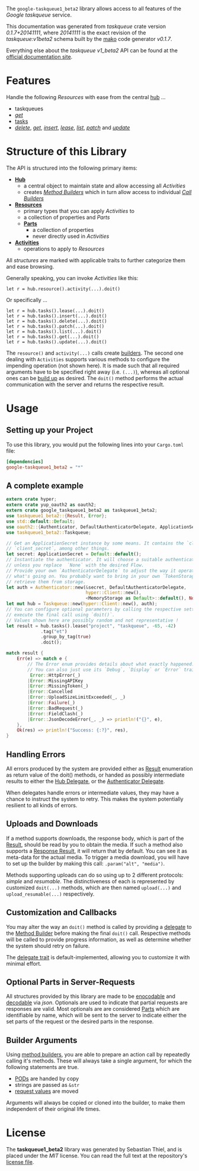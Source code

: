 <!---
DO NOT EDIT !
This file was generated automatically from 'src/mako/api/README.md.mako'
DO NOT EDIT !
-->
The `google-taskqueue1_beta2` library allows access to all features of the *Google taskqueue* service.

This documentation was generated from *taskqueue* crate version *0.1.7+20141111*, where *20141111* is the exact revision of the *taskqueue:v1beta2* schema built by the [mako](http://www.makotemplates.org/) code generator *v0.1.7*.

Everything else about the *taskqueue* *v1_beta2* API can be found at the
[official documentation site](https://developers.google.com/appengine/docs/python/taskqueue/rest).
# Features

Handle the following *Resources* with ease from the central [hub](http://byron.github.io/google-apis-rs/google_taskqueue1_beta2/struct.Taskqueue.html) ... 

* taskqueues
 * [*get*](http://byron.github.io/google-apis-rs/google_taskqueue1_beta2/struct.TaskqueueGetCall.html)
* [tasks](http://byron.github.io/google-apis-rs/google_taskqueue1_beta2/struct.Task.html)
 * [*delete*](http://byron.github.io/google-apis-rs/google_taskqueue1_beta2/struct.TaskDeleteCall.html), [*get*](http://byron.github.io/google-apis-rs/google_taskqueue1_beta2/struct.TaskGetCall.html), [*insert*](http://byron.github.io/google-apis-rs/google_taskqueue1_beta2/struct.TaskInsertCall.html), [*lease*](http://byron.github.io/google-apis-rs/google_taskqueue1_beta2/struct.TaskLeaseCall.html), [*list*](http://byron.github.io/google-apis-rs/google_taskqueue1_beta2/struct.TaskListCall.html), [*patch*](http://byron.github.io/google-apis-rs/google_taskqueue1_beta2/struct.TaskPatchCall.html) and [*update*](http://byron.github.io/google-apis-rs/google_taskqueue1_beta2/struct.TaskUpdateCall.html)




# Structure of this Library

The API is structured into the following primary items:

* **[Hub](http://byron.github.io/google-apis-rs/google_taskqueue1_beta2/struct.Taskqueue.html)**
    * a central object to maintain state and allow accessing all *Activities*
    * creates [*Method Builders*](http://byron.github.io/google-apis-rs/google_taskqueue1_beta2/trait.MethodsBuilder.html) which in turn
      allow access to individual [*Call Builders*](http://byron.github.io/google-apis-rs/google_taskqueue1_beta2/trait.CallBuilder.html)
* **[Resources](http://byron.github.io/google-apis-rs/google_taskqueue1_beta2/trait.Resource.html)**
    * primary types that you can apply *Activities* to
    * a collection of properties and *Parts*
    * **[Parts](http://byron.github.io/google-apis-rs/google_taskqueue1_beta2/trait.Part.html)**
        * a collection of properties
        * never directly used in *Activities*
* **[Activities](http://byron.github.io/google-apis-rs/google_taskqueue1_beta2/trait.CallBuilder.html)**
    * operations to apply to *Resources*

All *structures* are marked with applicable traits to further categorize them and ease browsing.

Generally speaking, you can invoke *Activities* like this:

```Rust,ignore
let r = hub.resource().activity(...).doit()
```

Or specifically ...

```ignore
let r = hub.tasks().lease(...).doit()
let r = hub.tasks().insert(...).doit()
let r = hub.tasks().delete(...).doit()
let r = hub.tasks().patch(...).doit()
let r = hub.tasks().list(...).doit()
let r = hub.tasks().get(...).doit()
let r = hub.tasks().update(...).doit()
```

The `resource()` and `activity(...)` calls create [builders][builder-pattern]. The second one dealing with `Activities` 
supports various methods to configure the impending operation (not shown here). It is made such that all required arguments have to be 
specified right away (i.e. `(...)`), whereas all optional ones can be [build up][builder-pattern] as desired.
The `doit()` method performs the actual communication with the server and returns the respective result.

# Usage

## Setting up your Project

To use this library, you would put the following lines into your `Cargo.toml` file:

```toml
[dependencies]
google-taskqueue1_beta2 = "*"
```

## A complete example

```Rust
extern crate hyper;
extern crate yup_oauth2 as oauth2;
extern crate google_taskqueue1_beta2 as taskqueue1_beta2;
use taskqueue1_beta2::{Result, Error};
use std::default::Default;
use oauth2::{Authenticator, DefaultAuthenticatorDelegate, ApplicationSecret, MemoryStorage};
use taskqueue1_beta2::Taskqueue;

// Get an ApplicationSecret instance by some means. It contains the `client_id` and 
// `client_secret`, among other things.
let secret: ApplicationSecret = Default::default();
// Instantiate the authenticator. It will choose a suitable authentication flow for you, 
// unless you replace  `None` with the desired Flow.
// Provide your own `AuthenticatorDelegate` to adjust the way it operates and get feedback about 
// what's going on. You probably want to bring in your own `TokenStorage` to persist tokens and
// retrieve them from storage.
let auth = Authenticator::new(&secret, DefaultAuthenticatorDelegate,
                              hyper::Client::new(),
                              <MemoryStorage as Default>::default(), None);
let mut hub = Taskqueue::new(hyper::Client::new(), auth);
// You can configure optional parameters by calling the respective setters at will, and
// execute the final call using `doit()`.
// Values shown here are possibly random and not representative !
let result = hub.tasks().lease("project", "taskqueue", -65, -42)
             .tag("et")
             .group_by_tag(true)
             .doit();

match result {
    Err(e) => match e {
        // The Error enum provides details about what exactly happened.
        // You can also just use its `Debug`, `Display` or `Error` traits
         Error::HttpError(_)
        |Error::MissingAPIKey
        |Error::MissingToken(_)
        |Error::Cancelled
        |Error::UploadSizeLimitExceeded(_, _)
        |Error::Failure(_)
        |Error::BadRequest(_)
        |Error::FieldClash(_)
        |Error::JsonDecodeError(_, _) => println!("{}", e),
    },
    Ok(res) => println!("Success: {:?}", res),
}

```
## Handling Errors

All errors produced by the system are provided either as [Result](http://byron.github.io/google-apis-rs/google_taskqueue1_beta2/enum.Result.html) enumeration as return value of 
the doit() methods, or handed as possibly intermediate results to either the 
[Hub Delegate](http://byron.github.io/google-apis-rs/google_taskqueue1_beta2/trait.Delegate.html), or the [Authenticator Delegate](http://byron.github.io/google-apis-rs/google_taskqueue1_beta2/../yup-oauth2/trait.AuthenticatorDelegate.html).

When delegates handle errors or intermediate values, they may have a chance to instruct the system to retry. This 
makes the system potentially resilient to all kinds of errors.

## Uploads and Downloads
If a method supports downloads, the response body, which is part of the [Result](http://byron.github.io/google-apis-rs/google_taskqueue1_beta2/enum.Result.html), should be
read by you to obtain the media.
If such a method also supports a [Response Result](http://byron.github.io/google-apis-rs/google_taskqueue1_beta2/trait.ResponseResult.html), it will return that by default.
You can see it as meta-data for the actual media. To trigger a media download, you will have to set up the builder by making
this call: `.param("alt", "media")`.

Methods supporting uploads can do so using up to 2 different protocols: 
*simple* and *resumable*. The distinctiveness of each is represented by customized 
`doit(...)` methods, which are then named `upload(...)` and `upload_resumable(...)` respectively.

## Customization and Callbacks

You may alter the way an `doit()` method is called by providing a [delegate](http://byron.github.io/google-apis-rs/google_taskqueue1_beta2/trait.Delegate.html) to the 
[Method Builder](http://byron.github.io/google-apis-rs/google_taskqueue1_beta2/trait.CallBuilder.html) before making the final `doit()` call. 
Respective methods will be called to provide progress information, as well as determine whether the system should 
retry on failure.

The [delegate trait](http://byron.github.io/google-apis-rs/google_taskqueue1_beta2/trait.Delegate.html) is default-implemented, allowing you to customize it with minimal effort.

## Optional Parts in Server-Requests

All structures provided by this library are made to be [enocodable](http://byron.github.io/google-apis-rs/google_taskqueue1_beta2/trait.RequestValue.html) and 
[decodable](http://byron.github.io/google-apis-rs/google_taskqueue1_beta2/trait.ResponseResult.html) via *json*. Optionals are used to indicate that partial requests are responses 
are valid.
Most optionals are are considered [Parts](http://byron.github.io/google-apis-rs/google_taskqueue1_beta2/trait.Part.html) which are identifiable by name, which will be sent to 
the server to indicate either the set parts of the request or the desired parts in the response.

## Builder Arguments

Using [method builders](http://byron.github.io/google-apis-rs/google_taskqueue1_beta2/trait.CallBuilder.html), you are able to prepare an action call by repeatedly calling it's methods.
These will always take a single argument, for which the following statements are true.

* [PODs][wiki-pod] are handed by copy
* strings are passed as `&str`
* [request values](http://byron.github.io/google-apis-rs/google_taskqueue1_beta2/trait.RequestValue.html) are moved

Arguments will always be copied or cloned into the builder, to make them independent of their original life times.

[wiki-pod]: http://en.wikipedia.org/wiki/Plain_old_data_structure
[builder-pattern]: http://en.wikipedia.org/wiki/Builder_pattern
[google-go-api]: https://github.com/google/google-api-go-client

# License
The **taskqueue1_beta2** library was generated by Sebastian Thiel, and is placed 
under the *MIT* license.
You can read the full text at the repository's [license file][repo-license].

[repo-license]: https://github.com/Byron/google-apis-rs/LICENSE.md
